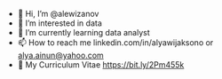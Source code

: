 - 👋 Hi, I’m @alewizanov
- 👀 I’m interested in data
- 🌱 I’m currently learning data analyst
- 📫 How to reach me linkedin.com/in/alyawijaksono or alya.ainun@yahoo.com
- 📜 My Curriculum Vitae https://bit.ly/2Pm455k

<!---
alewizanov/alewizanov is a ✨ special ✨ repository because its `README.md` (this file) appears on your GitHub profile.
You can click the Preview link to take a look at your changes.
--->
